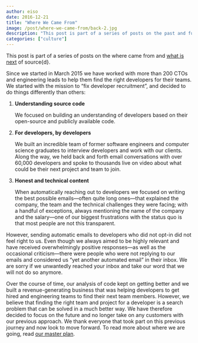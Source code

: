 ```yaml
---
author: eiso
date: 2016-12-21
title: "Where We Came From"
image: /post/where-we-came-from/back-2.jpg
description: "This post is part of a series of posts on the past and future of source{d}."
categories: ["culture"] 
---
```

This post is part of a series of posts on the where came from and [what is next](../our-master-plan/) of source{d}. 

Since we started in March 2015 we have worked with more than 200 CTOs and engineering leads to help them find the right developers for their teams. We started with the mission to “fix developer recruitment”, and decided to do things differently than others:

1. **Understanding source code**

    We focused on building an understanding of developers based on their open-source and publicly available code.
2. **For developers, by developers**

    We built an incredible team of former software engineers and computer science graduates to interview developers and work with our clients. Along the way, we held back and forth email conversations with over 60,000 developers and spoke to thousands live on video about what could be their next project and team to join.
3. **Honest and technical content**

    When automatically reaching out to developers we focused on writing the best possible emails—often quite long ones—that explained the company, the team and the technical challenges they were facing; with a handful of exceptions, always mentioning the name of the company and the salary—one of our biggest frustrations with the status quo is that most people are not this transparent.

However, sending automatic emails to developers who did not opt-in did not feel right to us. Even though we always aimed to be highly relevant and have received overwhelmingly positive responses—as well as the occasional criticism—there were people who were not replying to our emails and considered us “yet another automated email” in their inbox. We are sorry if we unwantedly reached your inbox and take our word that we will not do so anymore.

Over the course of time, our analysis of code kept on getting better and we built a revenue-generating business that was helping developers to get hired and engineering teams to find their next team members. However, we believe that finding the right team and project for a developer is a search problem that can be solved in a much better way.
We have therefore decided to focus on the future and no longer take on any customers with our previous approach. We thank everyone that took part on this previous journey and now look to move forward. To read more about where we are going, read [our master plan](../our-master-plan/).